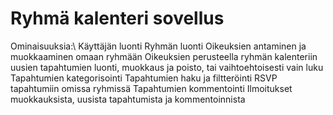 # Ryhmä kalenteri sovellus

Ominaisuuksia:\\
Käyttäjän luonti
Ryhmän luonti
Oikeuksien antaminen ja muokkaaminen omaan ryhmään
Oikeuksien perusteella ryhmän kalenteriin uusien tapahtumien luonti, muokkaus ja poisto, tai vaihtoehtoisesti vain luku
Tapahtumien kategorisointi
Tapahtumien haku ja filtteröinti
RSVP tapahtumiin omissa ryhmissä
Tapahtumien kommentointi
Ilmoitukset muokkauksista, uusista tapahtumista ja kommentoinnista
